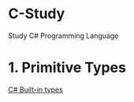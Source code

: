 # C-Study
Study C# Programming Language

# 1. Primitive Types

  [C# Built-in types](https://docs.microsoft.com/en-us/dotnet/csharp/language-reference/builtin-types/built-in-types)
